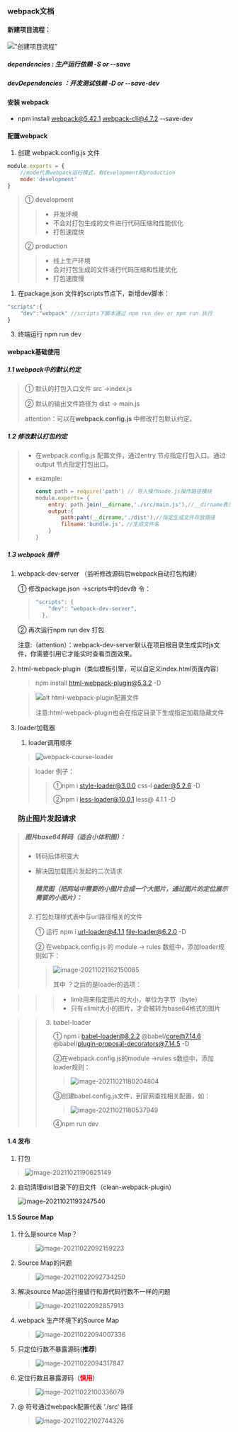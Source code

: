 ### webpack文档

#### 新建项目流程：

!["创建项目流程"](images/webpack-course-createProject.png '创建项目流程！')

##### dependencies  : 生产运行依赖 -S or --save

##### devDependencies ：开发测试依赖  -D or --save-dev

#### 安装 webpack

- npm install webpack@5.42.1 webpack-cli@4.7.2  --save-dev

#### 配置webpack

1. 创建 webpack.config.js 文件 

```javascript
module.exports = {
    //mode代表webpack运行模式，有development和production
    mode:'development'
}
```

> ① development
>
> > - 开发环境
> > - 不会对打包生成的文件进行代码压缩和性能优化
> > - 打包速度快
>
> ② production
>
> > - 线上生产环境
> > - 会对打包生成的文件进行代码压缩和性能优化
> > - 打包速度慢

1. 在package.json 文件的scripts节点下，新增dev脚本：

```javascript
"scripts":{
    "dev":"webpack" //scripts下脚本通过 npm run dev or npm run 执行
}
```

3. 终端运行 npm run dev

#### webpack基础使用

##### 1.1 webpack中的默认约定

> ① 默认的打包入口文件 src ->index.js
>
> ②  默认的输出文件路径为 dist -> main.js
>
> attention：可以在**webpack.config.js** 中修改打包默认约定。

##### 1.2 修改默认打包约定

> - 在webpack.config.js 配置文件，通过entry 节点指定打包入口。通过output 节点指定打包出口。
>
> - example:
>
>   ```javascript
>   const path = require('path') // 导入操作node.js操作路径模块
>   module.exports= {
>       entry: path.join(__dirname,'./src/main.js'),//__dirname表示本文件所在目录
>       output:{
>           path:paht(__dirname,'./dist'),//指定生成文件存放路径
>           filname:'bundle.js'，//生成文件名
>       }
>   }
>   ```

##### 1.3 webpack 插件

1. webpack-dev-server （监听修改源码后webpack自动打包构建）

   ① 修改package.json ->scripts中的dev命   令：

   > ```javascript
   > "scripts": {
   >     "dev": "webpack-dev-server",
   >   },
   > ```

   ②  再次运行npm run dev 打包

   注意:（attention）：webpack-dev-server默认在项目根目录生成实时js文件，你需要引用它才能实时查看页面效果。

2. html-webpack-plugin（类似模板引擎，可以自定义index.html页面内容）

   > npm install html-webpack-plugin@5.3.2 -D

   > ![alt html-webpack-plugin配置文件](images/webpack-course-config-Html-webpack-plugin.png "html-webpack-plugin配置文件")
   >
   > 注意:html-webpack-plugin也会在指定目录下生成指定加载隐藏文件


3. loader加载器

   1. loader调用顺序

   > ![webpack-course-loader](images/webpack-course-loader.png "loader的调用顺序")

   > loader 例子：
   >
   > > ①npm i style-loader@3.0.0 css-l
   > > oader@5.2.6 -D
   > >
   > > 
   > >
   > > ②npm i less-loader@10.0.1 less@
   > > 4.1.1 -D

   ### 防止图片发起请求

> ##### 	图片base64转码（适合小体积图）：
>
> - 转码后体积变大
>
> - 解决因加载图片发起的二次请求
>
>   ##### 精灵图（把网站中需要的小图片合成一个大图片，通过图片的定位展示需要的小图片）：
>
> 2. 打包处理样式表中与url路径相关的文件
>
>    ① 运行 npm i url-loader@4.1.1 file-loader@6.2.0 -D
>
>    ② 在webpack.config.js 的 module -> rules 数组中，添加loader规则如下：
>
>    > ![image-20211021162150085](D:\TyporaProject\images\image-20211021162150085.png)
>    >
>    > 其中 ？之后的是loader的选项：

> > > - limit用来指定图片的大小，单位为字节（byte）
> > > - 只有≤limit大小的图片，才会被转为base64格式的图片

> > 3. babel-loader
> >
> >    ① npm i  babel-loader@8.2.2  @babel/core@7.14.6  @babel/plugin-proposal-decorators@7.14.5  -D
> >
> >    ②在webpack.config.js的module ->rules s数组中，添加loader规则：
> >
> >    > ![image-20211021180204804](D:\TyporaProject\images\image-20211021180204804.png)
> >
> >    ③创建babel.config.js文件，到官网查找相关配置，如：
> >
> >    > ![image-20211021180537949](D:\TyporaProject\images\image-20211021180537949.png)
> >
> >    ④npm run dev

#### 1.4 发布

1. 打包

> ![image-20211021190625149](D:\TyporaProject\images\image-20211021190625149.png)

2. 自动清理dist目录下的旧文件（clean-webpack-plugin）

   ![image-20211021193247540](D:\TyporaProject\images\image-20211021193247540.png)

   

#### 1.5 Source Map

1. 什么是source Map？

   > ![image-20211022092159223](D:\TyporaProject\images\image-20211022092159223.png)

2. Source Map的问题

   > ![image-20211022092734250](D:\TyporaProject\images\image-20211022092734250.png)

3. 解决source Map运行报错行和源代码行数不一样的问题

   > ![image-20211022092857913](D:\TyporaProject\images\image-20211022092857913.png)

4. webpack 生产环境下的Source Map

   > ![image-20211022094007336](D:\TyporaProject\images\image-20211022094007336.png)

5. 只定位行数不暴露源码(**推荐**)

   > ![image-20211022094317847](D:\TyporaProject\images\image-20211022094317847.png)

5. 定位行数且暴露源码（<font color=red>**慎用**</font >）

   > ![image-20211022100336079](D:\TyporaProject\images\image-20211022100336079.png)

6. @ 符号通过webpack配置代表 ’./src‘ 路径

   > ![image-20211022102744326](D:\TyporaProject\images\image-20211022102744326.png)

